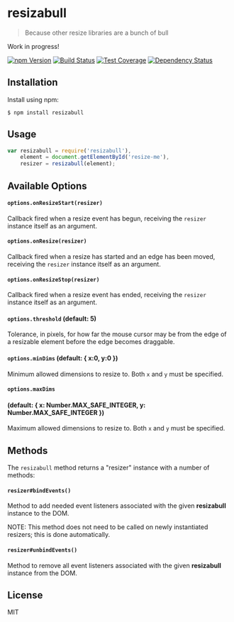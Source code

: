 # resizabull

> Because other resize libraries are a bunch of bull

Work in progress!

[![npm Version][npm-badge]][npm]
[![Build Status][build-badge]][build-status]
[![Test Coverage][coverage-badge]][coverage-result]
[![Dependency Status][dep-badge]][dep-status]

## Installation

Install using npm:

    $ npm install resizabull

## Usage

```js
var resizabull = require('resizabull'),
    element = document.getElementById('resize-me'),
    resizer = resizabull(element);
```

## Available Options

#### `options.onResizeStart(resizer)`

Callback fired when a resize event has begun, receiving the `resizer` instance
itself as an argument.

#### `options.onResize(resizer)`

Callback fired when a resize has started and an edge has been moved, receiving
the `resizer` instance itself as an argument.

#### `options.onResizeStop(resizer)`

Callback fired when a resize event has ended, receiving the `resizer` instance
itself as an argument.

#### `options.threshold` (default: 5)

Tolerance, in pixels, for how far the mouse cursor may be from the edge of a
resizable element before the edge becomes draggable.

#### `options.minDims` (default: { x:0, y:0 })

Minimum allowed dimensions to resize to. Both `x` and `y` must be specified.

#### `options.maxDims`
#### (default: { x: Number.MAX_SAFE_INTEGER, y: Number.MAX_SAFE_INTEGER })

Maximum allowed dimensions to resize to. Both `x` and `y` must be specified.

## Methods

The `resizabull` method returns a "resizer" instance with a number of methods:

#### `resizer#bindEvents()`

Method to add needed event listeners associated with the given __resizabull__
instance to the DOM.

NOTE: This method does not need to be called on newly instantiated resizers;
this is done automatically.

#### `resizer#unbindEvents()`

Method to remove all event listeners associated with the given __resizabull__
instance from the DOM.

## License

MIT

[build-badge]: https://img.shields.io/travis/jimf/resizabull/master.svg?style=flat-square
[build-status]: https://travis-ci.org/jimf/resizabull
[npm-badge]: https://img.shields.io/npm/v/resizabull.svg?style=flat-square
[npm]: https://www.npmjs.org/package/resizabull
[coverage-badge]: https://img.shields.io/coveralls/jimf/resizabull.svg?style=flat-square
[coverage-result]: https://coveralls.io/r/jimf/resizabull
[dep-badge]: https://img.shields.io/david/jimf/resizabull.svg?style=flat-square
[dep-status]: https://david-dm.org/jimf/resizabull
